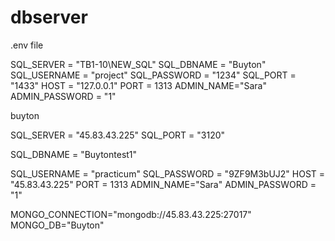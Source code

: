 # dbserver

.env file

SQL_SERVER =  "TB1-10\NEW_SQL"
SQL_DBNAME = "Buyton"
SQL_USERNAME = "project"
SQL_PASSWORD = "1234"
SQL_PORT = "1433"
HOST = "127.0.0.1"
PORT = 1313
ADMIN_NAME="Sara"
ADMIN_PASSWORD = "1"


buyton

SQL_SERVER =  "45.83.43.225"
SQL_PORT = "3120"



SQL_DBNAME = "Buytontest1"


SQL_USERNAME = "practicum"
SQL_PASSWORD = "9ZF9M3bUJ2"
HOST = "45.83.43.225"
PORT = 1313
ADMIN_NAME="Sara"
ADMIN_PASSWORD = "1"

MONGO_CONNECTION="mongodb://45.83.43.225:27017"
MONGO_DB="Buyton"
